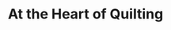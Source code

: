 ---
title: "At the Heart of Quilting"
url: /west-des-moines/at-the-heart-of-quilting/
shop: sewing
---